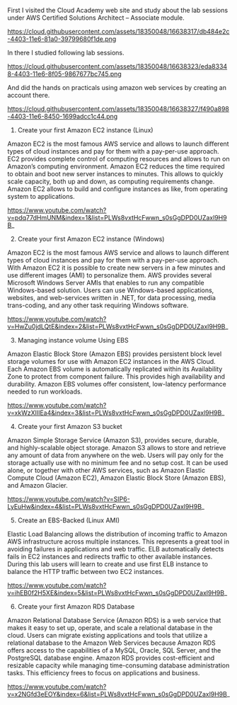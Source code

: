 First I visited the Cloud Academy web site and study about the lab sessions under AWS Certified Solutions Architect – Associate module. 

https://cloud.githubusercontent.com/assets/18350048/16638317/db484e2c-4403-11e6-81a0-39799680f1de.png

In there I studied following lab sessions. 

https://cloud.githubusercontent.com/assets/18350048/16638323/eda83348-4403-11e6-8f05-9867677bc745.png

And did the hands on practicals using amazon web services by creating an account there. 

https://cloud.githubusercontent.com/assets/18350048/16638327/f490a898-4403-11e6-8450-1699adcc1c44.png

1. Create your first Amazon EC2 instance (Linux)

  Amazon EC2 is the most famous AWS service and allows to launch different types of cloud instances and pay for them with a pay-per-use approach. EC2 provides complete control of computing resources and allows to run on Amazon’s computing environment. Amazon EC2 reduces the time required to obtain and boot new server instances to minutes. This allows to quickly scale capacity, both up and down, as computing requirements change. Amazon EC2 allows to build and configure instances as like, from operating system to applications.
  
  https://www.youtube.com/watch?v=pdq77dHmUNM&index=1&list=PLWs8vxtHcFwwn_s0sGgDPD0UZaxl9H9B_
  
  
  2. Create your first Amazon EC2 instance (Windows)
  
  Amazon EC2 is the most famous AWS service and allows to launch different types of cloud instances and pay for them with a pay-per-use approach. With Amazon EC2 it is possible to create new servers in a few minutes and use different images (AMI) to personalize them. AWS provides several Microsoft Windows Server AMIs that enables to run any compatible Windows-based solution. Users can use Windows-based applications, websites, and web-services written in .NET, for data processing, media trans-coding, and any other task requiring Windows software.
  
  https://www.youtube.com/watch?v=HwZu0jdLQtE&index=2&list=PLWs8vxtHcFwwn_s0sGgDPD0UZaxl9H9B_
  
  3. Managing instance volume Using EBS
  
  Amazon Elastic Block Store (Amazon EBS) provides persistent block level storage volumes for use with Amazon EC2 instances in the AWS Cloud.  Each Amazon EBS volume is automatically replicated within its Availability Zone to protect from component failure. This provides high availability and durability. Amazon EBS volumes offer consistent, low-latency performance needed to run  workloads.
  
  https://www.youtube.com/watch?v=xkWzXIIlEa4&index=3&list=PLWs8vxtHcFwwn_s0sGgDPD0UZaxl9H9B_
  
  
  4. Create your first Amazon S3 bucket
  
  Amazon Simple Storage Service (Amazon S3), provides secure, durable, and highly-scalable object storage. Amazon S3 allows to store and retrieve any amount of data from anywhere on the web. Users will pay only for the storage actually use with no minimum fee and no setup cost. It can be used alone, or together with other AWS services, such as Amazon Elastic Compute Cloud (Amazon EC2), Amazon Elastic Block Store (Amazon EBS), and Amazon Glacier. 
  
  https://www.youtube.com/watch?v=SIP6-LyEuHw&index=4&list=PLWs8vxtHcFwwn_s0sGgDPD0UZaxl9H9B_
  
  
  5. Create an EBS-Backed (Linux AMI)
  
  Elastic Load Balancing allows the distribution of incoming traffic to  Amazon AWS infrastructure across multiple instances. This represents a great tool in avoiding failures in  applications and web traffic. ELB automatically detects fails in  EC2 instances and redirects traffic to other available instances. During this lab users will learn to create and use  first ELB instance to balance the HTTP traffic between two EC2 instances. 
  
  https://www.youtube.com/watch?v=ihEB0f2H5XE&index=5&list=PLWs8vxtHcFwwn_s0sGgDPD0UZaxl9H9B_
  
  
  6. Create your first Amazon RDS Database
  
  Amazon Relational Database Service (Amazon RDS) is a web service that makes it easy to set up, operate, and scale a relational database in the cloud. Users can migrate existing applications and tools that utilize a relational database to the Amazon Web Services because Amazon RDS offers access to the capabilities of a MySQL, Oracle, SQL Server, and the PostgreSQL database engine. Amazon RDS provides cost-efficient and resizable capacity while managing time-consuming database administration tasks. This efficiency frees to focus on  applications and business.
  
  https://www.youtube.com/watch?v=x2NGfd3eEOY&index=6&list=PLWs8vxtHcFwwn_s0sGgDPD0UZaxl9H9B_

